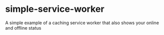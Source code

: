 # simple-service-worker
A simple example of a caching service worker that also shows your online and offline status
